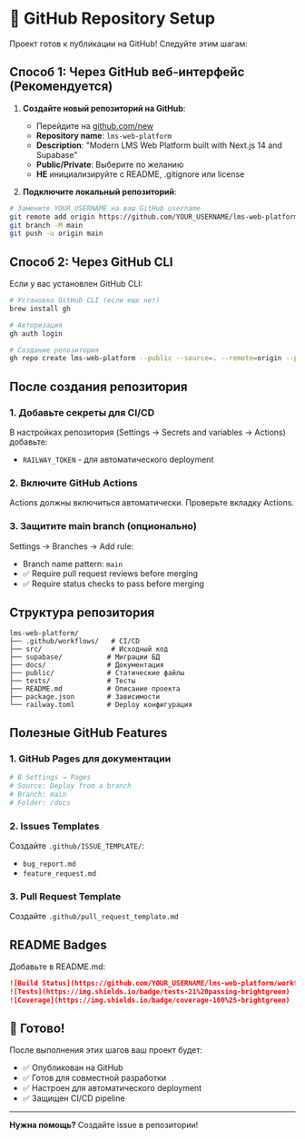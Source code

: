 # 🚀 GitHub Repository Setup

Проект готов к публикации на GitHub! Следуйте этим шагам:

## Способ 1: Через GitHub веб-интерфейс (Рекомендуется)

1. **Создайте новый репозиторий на GitHub**:
   - Перейдите на [github.com/new](https://github.com/new)
   - **Repository name**: `lms-web-platform`
   - **Description**: "Modern LMS Web Platform built with Next.js 14 and Supabase"
   - **Public/Private**: Выберите по желанию
   - **НЕ** инициализируйте с README, .gitignore или license

2. **Подключите локальный репозиторий**:
```bash
# Замените YOUR_USERNAME на ваш GitHub username
git remote add origin https://github.com/YOUR_USERNAME/lms-web-platform.git
git branch -M main
git push -u origin main
```

## Способ 2: Через GitHub CLI

Если у вас установлен GitHub CLI:

```bash
# Установка GitHub CLI (если еще нет)
brew install gh

# Авторизация
gh auth login

# Создание репозитория
gh repo create lms-web-platform --public --source=. --remote=origin --push
```

## После создания репозитория

### 1. Добавьте секреты для CI/CD

В настройках репозитория (Settings → Secrets and variables → Actions) добавьте:

- `RAILWAY_TOKEN` - для автоматического deployment

### 2. Включите GitHub Actions

Actions должны включиться автоматически. Проверьте вкладку Actions.

### 3. Защитите main branch (опционально)

Settings → Branches → Add rule:
- Branch name pattern: `main`
- ✅ Require pull request reviews before merging
- ✅ Require status checks to pass before merging

## Структура репозитория

```
lms-web-platform/
├── .github/workflows/   # CI/CD
├── src/                 # Исходный код
├── supabase/           # Миграции БД
├── docs/               # Документация
├── public/             # Статические файлы
├── tests/              # Тесты
├── README.md           # Описание проекта
├── package.json        # Зависимости
└── railway.toml        # Deploy конфигурация
```

## Полезные GitHub Features

### 1. GitHub Pages для документации

```bash
# В Settings → Pages
# Source: Deploy from a branch
# Branch: main
# Folder: /docs
```

### 2. Issues Templates

Создайте `.github/ISSUE_TEMPLATE/`:
- `bug_report.md`
- `feature_request.md`

### 3. Pull Request Template

Создайте `.github/pull_request_template.md`

## README Badges

Добавьте в README.md:

```markdown
![Build Status](https://github.com/YOUR_USERNAME/lms-web-platform/workflows/Deploy%20to%20Railway/badge.svg)
![Tests](https://img.shields.io/badge/tests-21%20passing-brightgreen)
![Coverage](https://img.shields.io/badge/coverage-100%25-brightgreen)
```

## 🎉 Готово!

После выполнения этих шагов ваш проект будет:
- ✅ Опубликован на GitHub
- ✅ Готов для совместной разработки
- ✅ Настроен для автоматического deployment
- ✅ Защищен CI/CD pipeline

---

**Нужна помощь?** Создайте issue в репозитории! 